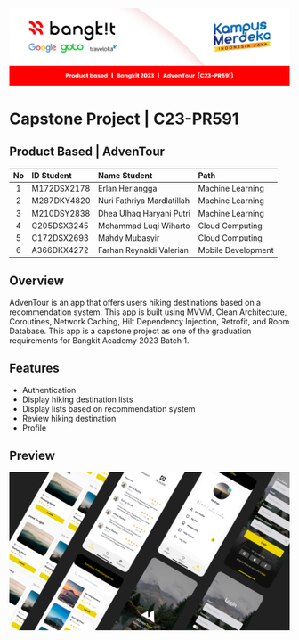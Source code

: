![Capstone - Bangkit](/bangkit.png)

# Capstone Project | C23-PR591 
## Product Based | AdvenTour 

| No  |  ID Student   |      Name Student            |       Path         |
|:---:|:--------------|:-----------------------------|:-------------------|
|  1  |  M172DSX2178  |  Erlan Herlangga             | Machine Learning   |
|  2  |  M287DKY4820  |  Nuri Fathriya Mardlatillah  | Machine Learning   |
|  3  |  M210DSY2838  |  Dhea Ulhaq Haryani Putri    | Machine Learning   |
|  4  |  C205DSX3245  |  Mohammad Luqi Wiharto       | Cloud Computing    |
|  5  |  C172DSX2693  |  Mahdy Mubasyir              | Cloud Computing    |
|  6  |  A366DKX4272  |  Farhan Reynaldi Valerian    | Mobile Development |

## Overview
AdvenTour is an app that offers users hiking destinations based on a recommendation system. This app is built using MVVM, Clean Architecture, Coroutines, Network Caching, Hilt Dependency Injection, Retrofit, and Room Database. This app is a capstone project as one of the graduation requirements for Bangkit Academy 2023 Batch 1.

## Features
- Authentication
- Display hiking destination lists
- Display lists based on recommendation system
- Review hiking destination
- Profile

## Preview
<img src="https://github.com/faynald/AdvenTour/blob/main/preview.png" style="max-width:100%">
